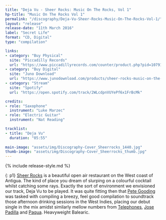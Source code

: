 ```yaml
---
title: "Deja Vu - Sheer Rocks: Music On The Rocks, Vol 1"
hp-title: "Music On The Rocks Vol 1"
permalink: "/discography/Deja-Vu-Sheer-Rocks-Music-On-The-Rocks-Vol-1/"
layout: "release"
release-date: "11th March 2016"
label: "Secret Life"
format: "CD, Digital"
type: "compilation"

links:
- category: "Buy Physical"
  site: "Piccadilly Records"
  url: "https://www.piccadillyrecords.com/counter/product.php?pid=107913"
- category: "Buy Digital"
  site: "Juno Download"
  url: "https://www.junodownload.com/products/sheer-rocks-music-on-the-rocks/3031419-02/"
- category: "Stream"
  site: "Spotify"
  url: "https://open.spotify.com/track/2WLcdpnVUYePf6x1FrBcMk"

credits:
- role: "Saxophone"
  instrument: "Luke Marzec"
- role: "Electric Guitar"
  instrument: "Nat Reading"

tracklist:
- title: "Deja Vu"
  duration: "05:55"
  
main-image: "assets/img/Discography-Cover_Sheerrocks_1440.jpg"
thumb-image: "assets/img/Discography-Cover_Sheerrocks_thumb.jpg"
---
```

{% include release-style.md %}

{: p1}
[Sheer Rocks](http://www.sheer-rocks.com/) is a beautiful open air restaurant on the West coast of Antigua. The kind of place you dream of slurping on a colourful cocktail whilst catching some rays. Exactly the sort of environment we envisioned our track, Deja Vu to be played. It was quite fitting then that [Pete Gooding](https://www.residentadvisor.net/dj/petegooding) was tasked with compiling a breezy, feel good compilation to soundtrack those afternoon drinking sessions in the West Indies, placing our debut single in the mix amidst similarly mellow numbers from [Telephones](https://soundcloud.com/telephones), [Jose Padilla](https://en.wikipedia.org/wiki/Jos%C3%A9_Padilla_(DJ)) and [Paqua](https://www.residentadvisor.net/dj/paqua). Heavyweight Balearic.
